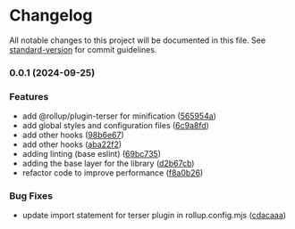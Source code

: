 # Changelog

All notable changes to this project will be documented in this file. See [standard-version](https://github.com/conventional-changelog/standard-version) for commit guidelines.

### 0.0.1 (2024-09-25)


### Features

* add @rollup/plugin-terser for minification ([565954a](https://github.com/xenomech/chocochip-ui/commit/565954abe6336ceeffa7621c8334edb500e0f062))
* add global styles and configuration files ([6c9a8fd](https://github.com/xenomech/chocochip-ui/commit/6c9a8fd1cd763a798f9e1c9c9ee11ebfa7267f9a))
* add other hooks ([98b6e67](https://github.com/xenomech/chocochip-ui/commit/98b6e67813505c4d0c3f511a9cb750622c43d94e))
* add other hooks ([aba22f2](https://github.com/xenomech/chocochip-ui/commit/aba22f209d975543ff48d8e7bf176c424e83bc5b))
* adding linting (base eslint) ([69bc735](https://github.com/xenomech/chocochip-ui/commit/69bc7359088417912ba97f02db53469d9490e28f))
* adding the base layer for the library ([d2b67cb](https://github.com/xenomech/chocochip-ui/commit/d2b67cb600b87ad8e5772ba7bc940f24320b5892))
* refactor code to improve performance ([f8a0b26](https://github.com/xenomech/chocochip-ui/commit/f8a0b265c0d3ecb3e24eb55e783eceac67fee8d9))


### Bug Fixes

* update import statement for terser plugin in rollup.config.mjs ([cdacaaa](https://github.com/xenomech/chocochip-ui/commit/cdacaaaeb9f547f1e59e00af55a69845ba906cfb))
